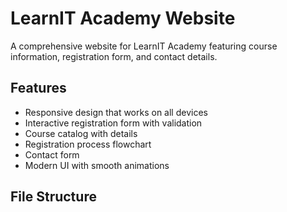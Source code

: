 # LearnIT Academy Website

A comprehensive website for LearnIT Academy featuring course information, registration form, and contact details.

## Features

- Responsive design that works on all devices
- Interactive registration form with validation
- Course catalog with details
- Registration process flowchart
- Contact form
- Modern UI with smooth animations

## File Structure
